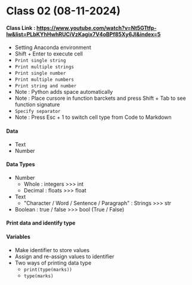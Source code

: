 # Class 02 (08-11-2024)
#### Class Link : https://www.youtube.com/watch?v=Nt5GTtfp-lw&list=PLbKYhHwhRUCiVzKagix7V4oBPf85Xy6Jl&index=5
- Setting Anaconda environment
- Shift + Enter to execute cell
- `Print single string`
- `Print multiple strings`
- `Print single number`
- `Print multiple numbers`
- `Print string and number`
- Note : Python adds space automatically
- Note : Place cursore in function barckets and press Shift + Tab to see function signature
- `Specify separator`
- Note : Press Esc + 1 to switch cell type from Code to Markdown
#### Data
- Text
- Number
#### Data Types
- Number
  - Whole    :  integers  >>>  int
  - Decimal  :  floats    >>>  float
- Text
    - "Character / Word / Sentence / Paragraph"  :  Strings  >>>  str
- Boolean    :  true / false  >>>  bool  (True / False)
#### Print data and identify type
#### Variables
- Make identifier to store values
- Assign and re-assign values to identifier
- Two ways of printing data type
  - `print(type(marks))`
  - `type(marks)`
